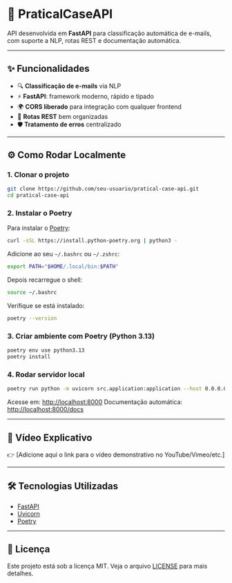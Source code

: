 # 📧 PraticalCaseAPI

API desenvolvida em **FastAPI** para classificação automática de e-mails, com suporte a NLP, rotas REST e documentação automática.

---

## ✨ Funcionalidades

* 🔍 **Classificação de e-mails** via NLP
* ⚡ **FastAPI**: framework moderno, rápido e tipado
* 🌍 **CORS liberado** para integração com qualquer frontend
* 📑 **Rotas REST** bem organizadas
* 🛡️ **Tratamento de erros** centralizado

---

## ⚙️ Como Rodar Localmente

### 1. Clonar o projeto

```bash
git clone https://github.com/seu-usuario/pratical-case-api.git
cd pratical-case-api
```

### 2. Instalar o Poetry

Para instalar o [Poetry](https://python-poetry.org/):

```bash
curl -sSL https://install.python-poetry.org | python3 -
```

Adicione ao seu `~/.bashrc` ou `~/.zshrc`:

```bash
export PATH="$HOME/.local/bin:$PATH"
```

Depois recarregue o shell:

```bash
source ~/.bashrc
```

Verifique se está instalado:

```bash
poetry --version
```

### 3. Criar ambiente com Poetry (Python 3.13)

```bash
poetry env use python3.13
poetry install
```

### 4. Rodar servidor local

```bash
poetry run python -m uvicorn src.application:application --host 0.0.0.0 --port 8000
```

Acesse em: [http://localhost:8000](http://localhost:8000)
Documentação automática: [http://localhost:8000/docs](http://localhost:8000/docs)

---

## 🎥 Vídeo Explicativo

👉 \[Adicione aqui o link para o vídeo demonstrativo no YouTube/Vimeo/etc.]

---

## 🛠️ Tecnologias Utilizadas

* [FastAPI](https://fastapi.tiangolo.com/)
* [Uvicorn](https://www.uvicorn.org/)
* [Poetry](https://python-poetry.org/)

---

## 📜 Licença

Este projeto está sob a licença MIT. Veja o arquivo [LICENSE](LICENSE) para mais detalhes.
